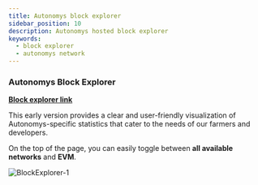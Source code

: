 ```yaml
---
title: Autonomys block explorer
sidebar_position: 10
description: Autonomys hosted block explorer
keywords:
  - block explorer
  - autonomys network
---
```


### Autonomys Block Explorer

**[Block explorer link](https://explorer.subspace.network/gemini-3h/nova)**

This early version provides a clear and user-friendly visualization of Autonomys-specific statistics that cater to the needs of our farmers and developers.

On the top of the page, you can easily toggle between **all available networks** and **EVM**. 

 ![BlockExplorer-1](/img/developers/BlockExplorer-1.png)
